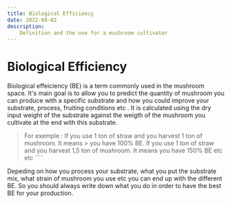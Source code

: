 ```yaml
---
title: Biological Efficiency
date: 2022-08-02
description:
    Definition and the use for a mushroom cultivator
---
```


# Biological Efficiency


Biological effeiciency (BE) is a term commonly used in the mushroom space. It's main goal is to allow you to predict the quantity of mushroom you can produce with a specific substrate and how you could improve your substrate, process, fruiting conditions etc . It is calculated using the dry input weight of the substrate against the weigth of the mushroom you cultivate at the end with this substrate.

>For exemple : 
>If you use 1 ton of straw and you harvest 1 ton of mushroom. It means > you have 100% BE. 
>If you use 1 ton of straw and you harvest 1,5 ton of mushroom. It means you have 150% BE etc etc ````

Depeding on how you process your substrate, what you put the substrate mix, what strain of mushroom you use etc you can end up with the different BE. So you should always write down what you do in order to have the best BE for your production.
